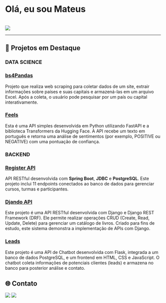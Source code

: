 # Olá, eu sou Mateus

<div style="display: inline_block"><br>
  <a href="https://skillicons.dev">
    <img src="https://skillicons.dev/icons?i=python,pandas,django,java,spring,postgres,git" />
  </a>
</div>


---

## 🚀 Projetos em Destaque
### DATA SCIENCE
### [bs4Pandas](https://github.com/MateusDBarros/bs4Pandas)
Projeto que realiza web scraping para coletar dados de um site, extrair informações sobre países e suas capitais e armazená-las em um arquivo Excel. Após a coleta, o usuário pode pesquisar por um país ou capital interativamente.


### [Feels](https://github.com/MateusDBarros/Feels)
Esta é uma API simples desenvolvida em Python utilizando FastAPI e a biblioteca Transformers da Hugging Face. A API recebe um texto em português e retorna uma análise de sentimentos (por exemplo, POSITIVE ou NEGATIVE) com uma pontuação de confiança.

### BACKEND
### [Register API](https://github.com/MateusDBarros/Teste-Backend)
API RESTful desenvolvida com **Spring Boot**, **JDBC** e **PostgreSQL**. Este projeto inclui 11 endpoints conectados ao banco de dados para gerenciar cursos, turmas e participantes.

### [Djando API]( https://github.com/MateusDBarros/Django)
Este projeto é uma API RESTful desenvolvida com Django e Django REST Framework (DRF). Ele permite realizar operações CRUD (Create, Read, Update, Delete) para gerenciar um catálogo de livros. Criado para fins de estudo, este sistema demonstra a implementação de APIs com Django.

### [Leads](https://github.com/MateusDBarros/Leads)
Este projeto é uma API de Chatbot desenvolvida com Flask, integrada a um banco de dados PostgreSQL, e um frontend em HTML, CSS e JavaScript. O chatbot coleta informações de potenciais clientes (leads) e armazena no banco para posterior análise e contato.
## 🌐 Contato

<a href="https://www.linkedin.com/in/mateus-barros13" target="_blank"><img src="https://img.shields.io/badge/-LinkedIn-%230077B5?style=for-the-badge&logo=linkedin&logoColor=white" target="_blank"></a>
<a href="mailto:mb685212@gmail.com"><img src="https://img.shields.io/badge/-Gmail-%23333?style=for-the-badge&logo=gmail&logoColor=white" target="_blank"></a>
